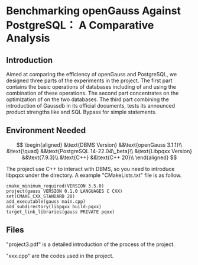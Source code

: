 # Benchmarking openGauss Against PostgreSQL： A Comparative Analysis

## Introduction

Aimed at comparing the efficiency of openGauss and PostgreSQL, we designed three parts of the experiments in the project. The first part contains the basic operations of databases including of and using the combination of these operations. The second part concentrates on the optimization of on the two databases. The third part combining the introduction of Gaussdb in its official documents, tests its announced product strengths like and SQL Bypass for simple statements.

## Environment Needed

$$
\begin{aligned}
    &\text{DBMS Version}
    &&\text{openGauss 3.1.1}\\
    &\text{\quad}
    &&\text{PostgreSQL 14-22.04\_beta}\\
    &\text{Libpqxx Version}
    &&\text{7.9.3}\\
    &\text{C++}
    &&\text{C++ 20}\\
\end{aligned}
$$

The project use C++ to interact with DBMS, so you need to introduce libpqxx under the directory. A example "CMakeLists.txt" file is as follow.

```
cmake_minimum_required(VERSION 3.5.0)
project(gauss VERSION 0.1.0 LANGUAGES C CXX)
set(CMAKE_CXX_STANDARD 20)
add_executable(gauss main.cpp)
add_subdirectory(libpqxx build-pqxx)
target_link_libraries(gauss PRIVATE pqxx)
```

## Files

"project3.pdf" is a detailed introduction of the process of the project.

"xxx.cpp" are the codes used in the project.